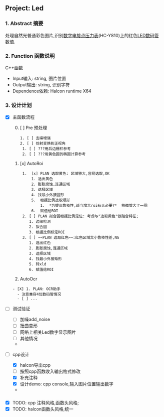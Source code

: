 ## Project: Led

### 1. Abstract 摘要
处理自然光普通彩色图片,识别[数字电接点压力表](https://baike.baidu.com/item/%E6%95%B0%E6%98%BE%E7%94%B5%E6%8E%A5%E7%82%B9%E5%8E%8B%E5%8A%9B%E8%A1%A8)(HC-Y810)上的红色[LED数码管](https://baike.baidu.com/item/LED%E6%95%B0%E7%A0%81%E7%AE%A1)数值.
### 2. Function 函数说明
C++函数
- Input输入: string, 图片位置
- Output输出: string, 识别字符
- Dependence依赖: Halcon runtime X64

### 3. 设计计划
- [x] 主函数流程

  0. [ ] Pre 预处理
       ``` 
     1. [ ] 去噪增强
     2. [ ] 仿射变换到正视角
        1. [ ] ???用后边栅栏参考
        2. [ ] ???用黄色圆的椭圆计算参考
      ```
  1. [x] AutoRoi
      ```
       1.  [x] PLAN 选取黄色: 区域够大,容易选取,OK
           1. 选出黄色
           2. 膨胀腐蚀,连通区域
           3. 选择区域
           4. 找最小外接圆形
           5.  根据比例选取矩形
               1.  *为提高鲁棒性,适当增大roi有无必要?*  稍微增大了一圈
           6.  赋值给ROI
       2. [ ] PLAN 拟合圆根据比例定位: 考虑与"选取黄色"做融合特征;
          1. 边缘检测
          2. 拟合圆
          3. 根据比例标定ROI
       3. [ ] ~~PLAN 选取红色~~:红色区域太小鲁棒性差,NG
          1. 选出红色
          2. 膨胀腐蚀,连通区域
          3. 选择区域
          4. 找最小外接矩形
          5. 转xld
          6. 赋值给ROI
      ```
  2. AutoOcr
    ```
    - [X] 1. PLAN: OCR助手
      - 注意兼容4位数码管情况
      - [ ] ...
    ```
- [ ] 测试验证
  - [ ] 加噪add_noise
  - [ ] 扭曲变形
  - [ ] 网络上相关Led数字显示图片
  - [ ] 其他情况
  - 


- [ ] cpp设计
  - [x] halcon导出cpp
  - [ ] 按照cpp函数收入输出格式修改
  - [x] 补充注释
  - [x] 设计demo: cpp console,输入图片位置输出数字
  - 

### 

- [x] TODO: cpp 注释风格,函数头风格;
- [x] TODO: halcon函数头风格,统一